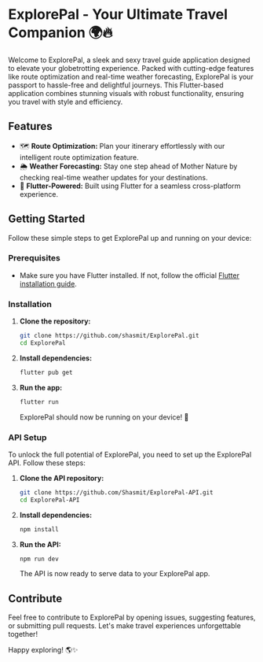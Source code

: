 # ExplorePal - Your Ultimate Travel Companion 🌍🔥

Welcome to ExplorePal, a sleek and sexy travel guide application designed to elevate your globetrotting experience. Packed with cutting-edge features like route optimization and real-time weather forecasting, ExplorePal is your passport to hassle-free and delightful journeys. This Flutter-based application combines stunning visuals with robust functionality, ensuring you travel with style and efficiency.

## Features

- 🗺️ **Route Optimization:** Plan your itinerary effortlessly with our intelligent route optimization feature.
- 🌦️ **Weather Forecasting:** Stay one step ahead of Mother Nature by checking real-time weather updates for your destinations.
- 🚀 **Flutter-Powered:** Built using Flutter for a seamless cross-platform experience.

## Getting Started

Follow these simple steps to get ExplorePal up and running on your device:

### Prerequisites

- Make sure you have Flutter installed. If not, follow the official [Flutter installation guide](https://flutter.dev/docs/get-started/install).

### Installation

1. **Clone the repository:**
   ```bash
   git clone https://github.com/shasmit/ExplorePal.git
   cd ExplorePal
   ```

2. **Install dependencies:**
   ```bash
   flutter pub get
   ```

3. **Run the app:**
   ```bash
   flutter run
   ```

   ExplorePal should now be running on your device! 🚀

### API Setup

To unlock the full potential of ExplorePal, you need to set up the ExplorePal API. Follow these steps:

1. **Clone the API repository:**
   ```bash
   git clone https://github.com/Shasmit/ExplorePal-API.git
   cd ExplorePal-API
   ```

2. **Install dependencies:**
   ```bash
   npm install
   ```

3. **Run the API:**
   ```bash
   npm run dev
   ```

   The API is now ready to serve data to your ExplorePal app.

## Contribute

Feel free to contribute to ExplorePal by opening issues, suggesting features, or submitting pull requests. Let's make travel experiences unforgettable together!

Happy exploring! 🌎✨

